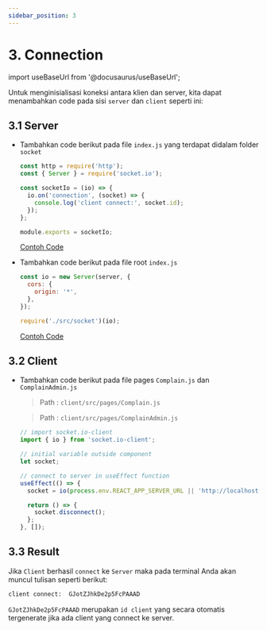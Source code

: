```yaml
---
sidebar_position: 3
---
```


# 3. Connection

import useBaseUrl from '@docusaurus/useBaseUrl';

Untuk menginisialisasi koneksi antara klien dan server, kita dapat menambahkan code pada sisi `server` dan `client` seperti ini:

## 3.1 Server

- Tambahkan code berikut pada file `index.js` yang terdapat didalam folder `socket`

  ```js {1-2,4-8,10} title=server/src/socket/index.js
  const http = require('http');
  const { Server } = require('socket.io');

  const socketIo = (io) => {
    io.on('connection', (socket) => {
      console.log('client connect:', socket.id);
    });
  };

  module.exports = socketIo;
  ```

  <a class="btn-example-code" href="https://github.com/demo-dumbways/ebook-code-results-stage-2-socket-io-backend/blob/master/src/socket/index.js">
    Contoh Code
    </a>

- Tambahkan code berikut pada file root `index.js`

  ```js {1-5,7} title=server/index.js
  const io = new Server(server, {
    cors: {
      origin: '*',
    },
  });

  require('./src/socket')(io);
  ```

  <a class="btn-example-code" href="https://github.com/demo-dumbways/ebook-code-results-stage-2-socket-io-backend/blob/master/index.js">
    Contoh Code
    </a>

## 3.2 Client

- Tambahkan code berikut pada file pages `Complain.js` dan `ComplainAdmin.js`

  > Path : `client/src/pages/Complain.js`

  > Path : `client/src/pages/ComplainAdmin.js`

  ```js
  // import socket.io-client
  import { io } from 'socket.io-client';
  ```

  ```js
  // initial variable outside component
  let socket;
  ```

  ```js
  // connect to server in useEffect function
  useEffect(() => {
    socket = io(process.env.REACT_APP_SERVER_URL || 'http://localhost:5000');

    return () => {
      socket.disconnect();
    };
  }, []);
  ```

## 3.3 Result

Jika `Client` berhasil `connect` ke `Server` maka pada terminal Anda akan muncul tulisan seperti berikut:

```bash
client connect:  GJotZJhkDe2p5FcPAAAD
```

`GJotZJhkDe2p5FcPAAAD` merupakan `id client` yang secara otomatis tergenerate jika ada client yang connect ke server.
